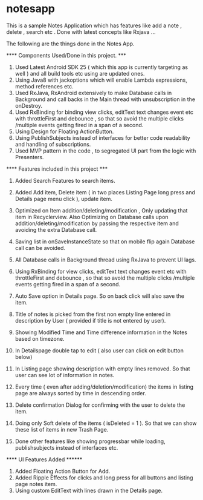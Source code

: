 # notesapp
This is a sample Notes Application which has features like add a note , delete , search etc . Done with latest concepts like Rxjava ...

The following are the things done in the Notes App.

**** Components Used/Done in this project. ***
1. Used Latest Android SDK 25 ( which this app is currently targeting as well ) and all build tools etc using are updated ones.
2. Using Java8 with jackoptions which will enable Lambda expressions, method references etc.
3. Used RxJava, RxAndroid extensively to make Database calls in Background and call backs in the Main thread with unsubscription in the onDestroy.
4. Used RxBinding for binding view clicks, editText text changes event etc with throttleFirst and debounce , so that so avoid the multiple clicks
   /multiple events getting fired in a span of a second.
5. Using Design for Floating ActionButton.
6. Using PublishSubjects instead of interfaces for better code readability and handling of subscriptions.
6. Used MVP pattern in the code , to segregated UI part from the logic with Presenters.


**** Features included in this project ***
1. Added Search Features to search items.
2. Added Add item, Delete item ( in two places Listing Page long press and Details page menu click ), update item.
3. Optimized on Item addition/deleting/modification , Only updating that item in Recyclerview. Also Optimizing on Database calls upon
   addition/deleting/modification by passing the respective item and avoiding the extra Database call.
4. Saving list in onSaveInstanceState so that on mobile flip again Database call can be avoided.
5. All Database calls in Background thread using RxJava to prevent UI lags.
6. Using RxBinding for view clicks, editText text changes event etc with throttleFirst and debounce , so that so avoid the multiple clicks
      /multiple events getting fired in a span of a second.
7. Auto Save option in Details page. So on back click will also save the item.
8. Title of notes is picked from the first non empty line entered in description by User ( provided if title is not entered by user).
9. Showing Modified Time and Time difference information in the Notes based on timezone.

10. In Detailspage double tap to edit ( also user can click on edit button below)
11. In Listing page showing description with empty lines removed. So that user can see lot of information in notes.
12. Every time ( even after adding/deletion/modification) the items in listing page are always sorted by time in descending order.
13. Delete confirmation Dialog for confirming with the user to delete the item.
14. Doing only Soft delete of the items ( isDeleted = 1 ). So that we can show these list of items in new Trash Page.
15. Done other features like showing progressbar while loading, publishsubjects instead of interfaces etc.


**** UI Features Added ******
1. Added Floating Action Button for Add.
2. Added Ripple Effects for clicks and long press for all buttons and listing page notes item.
3. Using custom EditText with lines drawn in the Details page.
